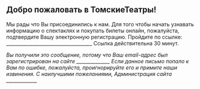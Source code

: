 ## Добро пожаловать в ТомскиеТеатры!
Мы рады что Вы присоединились к нам.
Для того чтобы начать узнавать информацию о спектаклях и покупать билеты онлайн, пожалуйста, подтвердите Вашу электронную регистрацию.
Пройдите по ссылке: ____________________________________
Ссылка действительна 30 минут.


*Вы получили это сообщение, потому что Ваш email-адрес был зарегистрирован на сайте ______________
Если данное письмо попало к Вам по ошибке, пожалуйста, проигнорируйте его и примите наши извинения.
С наилучшими пожеланиями, 
Администрация сайта _____________*
